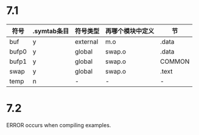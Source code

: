 7.1
===

符号 | .symtab条目 | 符号类型 | 再哪个模块中定义 | 节
--- | --- | --- | --- | ---
buf   | y | external    | m.o       | .data
bufp0 | y | global      | swap.o    | .data
bufp1 | y | global      | swap.o    | COMMON
swap  | y | global      | swap.o    | .text
temp  | n | -           | -         | -

7.2
===

ERROR occurs when compiling examples.
